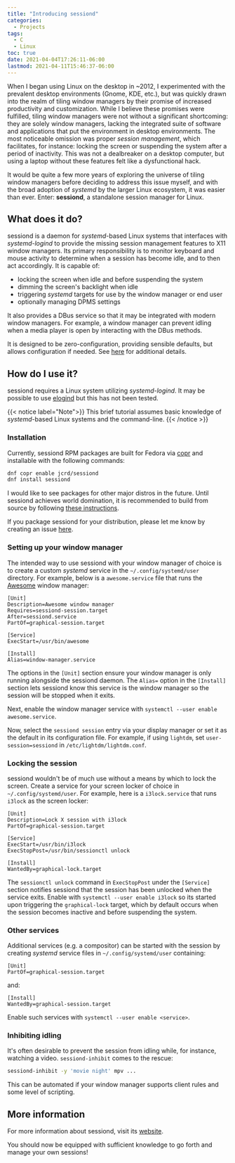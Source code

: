 ```yaml
---
title: "Introducing sessiond"
categories:
  - Projects
tags:
  - C
  - Linux
toc: true
date: 2021-04-04T17:26:11-06:00
lastmod: 2021-04-11T15:46:37-06:00
---
```


When I began using Linux on the desktop in ~2012, I experimented with the
prevalent desktop environments (Gnome, KDE, etc.), but was quickly drawn into
the realm of tiling window managers by their promise of increased productivity
and customization. While I believe these promises were fulfilled, tiling window
managers were not without a significant shortcoming: they are solely window
managers, lacking the integrated suite of software and applications that put the
environment in desktop environments. The most noticeable omission was proper
*session management*, which facilitates, for instance: locking the screen or
suspending the system after a period of inactivity. This was not a dealbreaker
on a desktop computer, but using a laptop without these features felt like a
dysfunctional hack.

It would be quite a few more years of exploring the universe of tiling window
managers before deciding to address this issue myself, and with the broad
adoption of *systemd* by the larger Linux ecosystem, it was easier than ever.
Enter: **sessiond**, a standalone session manager for Linux.

## What does it do?

sessiond is a daemon for *systemd*-based Linux systems that interfaces with
*systemd-logind* to provide the missing session management features to X11
window managers. Its primary responsibility is to monitor keyboard and mouse
activity to determine when a session has become idle, and to then act
accordingly. It is capable of:

* locking the screen when idle and before suspending the system
* dimming the screen's backlight when idle
* triggering *systemd* targets for use by the window manager or end user
* optionally managing DPMS settings

It also provides a DBus service so that it may be integrated with modern window
managers. For example, a window manager can prevent idling when a media player
is open by interacting with the DBus methods.

It is designed to be zero-configuration, providing sensible defaults, but allows
configuration if needed. See [here][config] for additional details.

[config]: https://sessiond.org/configuration/

## How do I use it?

sessiond requires a Linux system utilizing *systemd-logind*. It may be possible
to use [elogind][elogind] but this has not been tested.

{{< notice label="Note">}}
This brief tutorial assumes basic knowledge of *systemd*-based Linux systems and
the command-line.
{{< /notice >}}

[elogind]: https://github.com/elogind/elogind

### Installation

Currently, sessiond RPM packages are built for Fedora via [copr][copr] and
installable with the following commands:

```sh
dnf copr enable jcrd/sessiond
dnf install sessiond
```

I would like to see packages for other major distros in the future.
Until sessiond achieves world domination, it is recommended to build from source
by following [these instructions][building].

If you package sessiond for your distribution, please let me know by creating an
issue [here][sessiond.org-repo].

[copr]: https://copr.fedorainfracloud.org/coprs/jcrd/sessiond/
[building]: https://sessiond.org/building/
[sessiond.org-repo]: https://github.com/jcrd/sessiond.org/issues

### Setting up your window manager

The intended way to use sessiond with your window manager of choice is to create
a custom *systemd* service in the `~/.config/systemd/user` directory.
For example, below is a `awesome.service` file that runs the
[Awesome][awesomewm] window manager:

```systemd
[Unit]
Description=Awesome window manager
Requires=sessiond-session.target
After=sessiond.service
PartOf=graphical-session.target

[Service]
ExecStart=/usr/bin/awesome

[Install]
Alias=window-manager.service
```

The options in the `[Unit]` section ensure your window manager is only running
alongside the sessiond daemon. The `Alias=` option in the `[Install]` section
lets sessiond know this service is the window manager so the session will be
stopped when it exits.

Next, enable the window manager service with
`systemctl --user enable awesome.service`.

Now, select the `sessiond session` entry via your display manager or set it as
the default in its configuration file. For example, if using `lightdm`, set
`user-session=sessiond` in `/etc/lightdm/lightdm.conf`.

[awesomewm]: https://awesomewm.org/

### Locking the session

sessiond wouldn't be of much use without a means by which to lock the screen.
Create a service for your screen locker of choice in `~/.config/systemd/user`.
For example, here is a `i3lock.service` that runs `i3lock` as the
screen locker:

```systemd
[Unit]
Description=Lock X session with i3lock
PartOf=graphical-session.target

[Service]
ExecStart=/usr/bin/i3lock
ExecStopPost=/usr/bin/sessionctl unlock

[Install]
WantedBy=graphical-lock.target
```

The `sessionctl unlock` command in `ExecStopPost` under the `[Service]` section
notifies sessiond that the session has been unlocked when the service exits.
Enable with `systemctl --user enable i3lock` so its started upon triggering the
`graphical-lock` target, which by default occurs when the session becomes
inactive and before suspending the system.

### Other services

Additional services (e.g. a compositor) can be started with the session by
creating *systemd* service files in `~/.config/systemd/user` containing:

```systemd
[Unit]
PartOf=graphical-session.target
```
and:
```systemd
[Install]
WantedBy=graphical-session.target
```

Enable such services with `systemctl --user enable <service>`.

### Inhibiting idling

It's often desirable to prevent the session from idling while, for instance,
watching a video. `sessiond-inhibit` comes to the rescue:

```sh
sessiond-inhibit -y 'movie night' mpv ...
```

This can be automated if your window manager supports client rules and some
level of scripting.

## More information

For more information about sessiond, visit its [website][sessiond].

[sessiond]: https://sessiond.org/

You should now be equipped with sufficient knowledge to go forth and manage your
own sessions!
